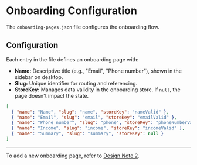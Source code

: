 # Onboarding Configuration

The `onboarding-pages.json` file configures the onboarding flow.

## Configuration

Each entry in the file defines an onboarding page with:

- **Name:** Descriptive title (e.g., "Email", "Phone number"), shown in the sidebar on desktop.
- **Slug:** Unique identifier for routing and referencing.
- **StoreKey:** Manages data validity in the onboarding store. If `null`, the page doesn't impact the state.

```json
[
  { "name": "Name", "slug": "name", "storeKey": "nameValid" },
  { "name": "Email", "slug": "email", "storeKey": "emailValid" },
  { "name": "Phone number", "slug": "phone", "storeKey": "phoneNumberValid" },
  { "name": "Income", "slug": "income", "storeKey": "incomeValid" },
  { "name": "Summary", "slug": "summary", "storeKey": null }
]
```

---

To add a new onboarding page, refer to [Design Note 2](2_add_new_onboarding_page.md).